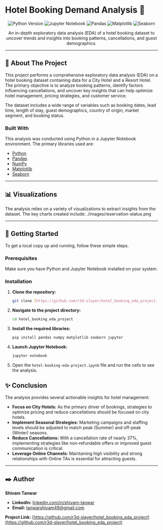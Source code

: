 # Hotel Booking Demand Analysis 🏨

<p align="center">
  <img src="https://img.shields.io/badge/Python-3.8%2B-blue.svg" alt="Python Version">
  <img src="https://img.shields.io/badge/Jupyter-Notebook-orange.svg" alt="Jupyter Notebook">
  <img src="https://img.shields.io/badge/Pandas-2.0.3-green.svg" alt="Pandas">
  <img src="https://img.shields.io/badge/Matplotlib-3.7.2-red.svg" alt="Matplotlib">
  <img src="https://img.shields.io/badge/Seaborn-0.12.2-purple.svg" alt="Seaborn">
</p>

<p align="center">
An in-depth exploratory data analysis (EDA) of a hotel booking dataset to uncover trends and insights into booking patterns, cancellations, and guest demographics.
</p>

---

## 📝 About The Project

This project performs a comprehensive exploratory data analysis (EDA) on a hotel booking dataset containing data for a City Hotel and a Resort Hotel. The primary objective is to analyze booking patterns, identify factors influencing cancellations, and uncover key insights that can help optimize hotel management, pricing strategies, and customer service.

The dataset includes a wide range of variables such as booking dates, lead time, length of stay, guest demographics, country of origin, market segment, and booking status.

### Built With
This analysis was conducted using Python in a Jupyter Notebook environment. The primary libraries used are:
* [Python](https://www.python.org/)
* [Pandas](https://pandas.pydata.org/)
* [NumPy](https://numpy.org/)
* [Matplotlib](https://matplotlib.org/)
* [Seaborn](https://seaborn.pydata.org/)

---

## 📊 Visualizations

The analysis relies on a variety of visualizations to extract insights from the dataset. The key charts created include:
./images/reservation-status.png


---

## 🚀 Getting Started

To get a local copy up and running, follow these simple steps.

### Prerequisites
Make sure you have Python and Jupyter Notebook installed on your system.

### Installation
1.  **Clone the repository:**
    ```sh
    git clone [https://github.com/r3d-slayer/hotel_booking_eda_project.git](https://github.com/r3d-slayer/hotel_booking_eda_project.git)
    ```
2.  **Navigate to the project directory:**
    ```sh
    cd hotel_booking_eda_project
    ```
3.  **Install the required libraries:**
    ```sh
    pip install pandas numpy matplotlib seaborn jupyter
    ```
4.  **Launch Jupyter Notebook:**
    ```sh
    jupyter notebook
    ```
5.  Open the `hotel-booking-eda-project.ipynb` file and run the cells to see the analysis.



## ✨ Conclusion

The analysis provides several actionable insights for hotel management:

* **Focus on City Hotels:** As the primary driver of bookings, strategies to optimize pricing and reduce cancellations should be focused on city hotels.
* **Implement Seasonal Strategies:** Marketing campaigns and staffing levels should be adjusted to match peak (Summer) and off-peak (Winter) seasons.
* **Reduce Cancellations:** With a cancellation rate of nearly 37%, implementing strategies like non-refundable offers or improved guest communication is critical.
* **Leverage Online Channels:** Maintaining high visibility and strong relationships with Online TAs is essential for attracting guests.

---

## ✒️ Author

**Shivam Tanwar**

- **LinkedIn:** [linkedin.com/in/shivam-tanwar](www.linkedin.com/in/shivam-tanwar-693547331)
- **Email:** [tanwarshivam49@gmail.com](mailto:tanwarshivam49@gmail.com)

**Project Link:** [https://github.com/r3d-slayer/hotel_booking_eda_project](https://github.com/r3d-slayer/hotel_booking_eda_project)
